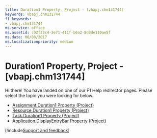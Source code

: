 ```yaml
---
title: Duration1 Property, Project - [vbapj.chm131744]
keywords: vbapj.chm131744
f1_keywords:
- vbapj.chm131744
ms.service: office
ms.assetid: c02f33c4-3e71-411f-b6a2-8d0de110ae5f
ms.date: 06/08/2017
ms.localizationpriority: medium
---
```



# Duration1 Property, Project - [vbapj.chm131744]

Hi there! You have landed on one of our F1 Help redirector pages. Please select the topic you were looking for below.

- [Assignment.Duration1 Property (Project)](https://msdn.microsoft.com/library/a6d57e54-cad2-0edf-994b-65405d47c0d9%28Office.15%29.aspx)
- [Resource.Duration1 Property (Project)](https://msdn.microsoft.com/library/ae5354bd-f5da-577a-9c5d-65355dc8924e%28Office.15%29.aspx)
- [Task.Duration1 Property (Project)](https://msdn.microsoft.com/library/7123e447-1b2c-7304-3c61-1d3bd5be5af1%28Office.15%29.aspx)
- [Application.DisplayEntryBar Property (Project)](https://msdn.microsoft.com/library/56121152-2302-9d32-3a64-68b8b68f0f90%28Office.15%29.aspx)

[!include[Support and feedback](~/includes/feedback-boilerplate.md)]